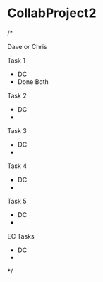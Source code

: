 # CollabProject2

/*

Dave or Chris

Task 1
-	DC
  - Done Both
 	
Task 2
-	DC
  -
  
Task 3
-	DC
  -
  
Task 4
-	DC
  -
  
Task 5
-	DC
  -
  
EC Tasks
-	DC
  -
  
*/
